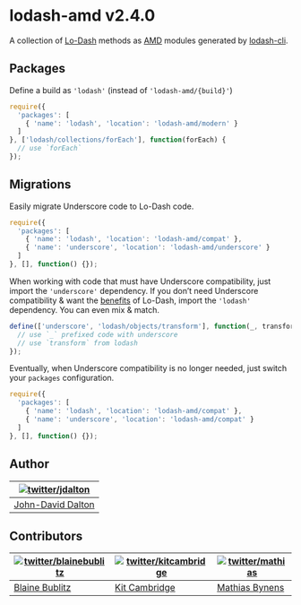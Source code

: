 # lodash-amd v2.4.0

A collection of [Lo-Dash](http://lodash.com/) methods as [AMD](https://github.com/amdjs/amdjs-api/wiki/AMD) modules generated by [lodash-cli](https://npmjs.org/package/lodash-cli).

## Packages

Define a build as `'lodash'` (instead of `'lodash-amd/{build}'`)

```js
require({
  'packages': [
    { 'name': 'lodash', 'location': 'lodash-amd/modern' }
  ]
}, ['lodash/collections/forEach'], function(forEach) {
  // use `forEach`
});
```

## Migrations

Easily migrate Underscore code to Lo-Dash code.

```js
require({
  'packages': [
    { 'name': 'lodash', 'location': 'lodash-amd/compat' },
    { 'name': 'underscore', 'location': 'lodash-amd/underscore' }
  ]
}, [], function() {});
```

When working with code that must have Underscore compatibility, just import the `'underscore'` dependency.
If you don’t need Underscore compatibility & want the [benefits](http://lodash.com/#features) of Lo-Dash, import the `'lodash'` dependency.
You can even mix & match.

```js
define(['underscore', 'lodash/objects/transform'], function(_, transform) {
  // use `_` prefixed code with underscore
  // use `transform` from lodash
});
```

Eventually, when Underscore compatibility is no longer needed, just switch your `packages` configuration.

```js
require({
  'packages': [
    { 'name': 'lodash', 'location': 'lodash-amd/compat' },
    { 'name': 'underscore', 'location': 'lodash-amd/compat' }
  ]
}, [], function() {});
```

## Author

| [![twitter/jdalton](http://gravatar.com/avatar/299a3d891ff1920b69c364d061007043?s=70)](https://twitter.com/jdalton "Follow @jdalton on Twitter") |
|---|
| [John-David Dalton](http://allyoucanleet.com/) |

## Contributors

| [![twitter/blainebublitz](http://gravatar.com/avatar/ac1c67fd906c9fecd823ce302283b4c1?s=70)](https://twitter.com/blainebublitz "Follow @BlaineBublitz on Twitter") | [![twitter/kitcambridge](http://gravatar.com/avatar/6662a1d02f351b5ef2f8b4d815804661?s=70)](https://twitter.com/kitcambridge "Follow @kitcambridge on Twitter") | [![twitter/mathias](http://gravatar.com/avatar/24e08a9ea84deb17ae121074d0f17125?s=70)](https://twitter.com/mathias "Follow @mathias on Twitter") |
|---|---|---|
| [Blaine Bublitz](http://www.iceddev.com/) | [Kit Cambridge](http://kitcambridge.be/) | [Mathias Bynens](http://mathiasbynens.be/) |
